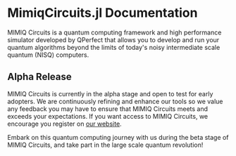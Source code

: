 # MimiqCircuits.jl Documentation

MIMIQ Circuits is a quantum computing framework and high performance simulator
developed by QPerfect that allows you to develop and run your quantum
algorithms beyond the limits of today's noisy intermediate scale quantum (NISQ)
computers.

## Alpha Release


MIMIQ Circuits is currently in the alpha stage and open to test for early
adopters. We are continuously refining and enhance our tools so we value any
feedback you may have to ensure that MIMIQ Circuits meets and exceeds your
expectations. If you want access to MIMIQ Circuits, we encourage you register
on [our website](https://qperfect.io/index.php/mimiq-circuits>).

Embark on this quantum computing journey with us during the beta stage of MIMIQ
Circuits, and take part in the large scale quantum revolution!
